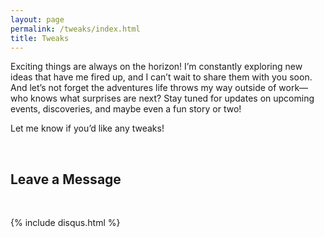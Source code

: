 ```yaml
---
layout: page
permalink: /tweaks/index.html
title: Tweaks
---
```



Exciting things are always on the horizon! I’m constantly exploring new ideas that have me fired up, and I can’t wait to share them with you soon. And let’s not forget the adventures life throws my way outside of work—who knows what surprises are next? Stay tuned for updates on upcoming events, discoveries, and maybe even a fun story or two!

Let me know if you’d like any tweaks!


<br>

## Leave a Message

<br>

{% include disqus.html %} 

<br>

